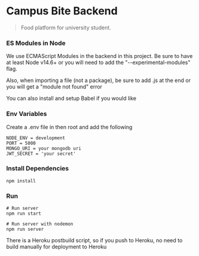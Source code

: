 # Campus Bite Backend

> Food platform for university student.


### ES Modules in Node

We use ECMAScript Modules in the backend in this project. Be sure to have at least Node v14.6+ or you will need to add the "--experimental-modules" flag.

Also, when importing a file (not a package), be sure to add .js at the end or you will get a "module not found" error

You can also install and setup Babel if you would like

### Env Variables

Create a .env file in then root and add the following

```
NODE_ENV = development
PORT = 5000
MONGO_URI = your mongodb uri
JWT_SECRET = 'your secret'

```

### Install Dependencies

```
npm install
```

### Run

```
# Run server
npm run start

# Run server with nodemon 
npm run server
```


There is a Heroku postbuild script, so if you push to Heroku, no need to build manually for deployment to Heroku

